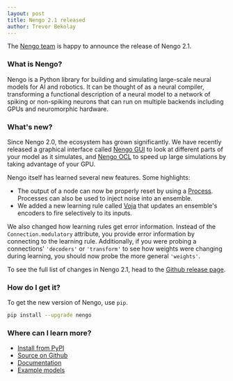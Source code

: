 ```yaml
---
layout: post
title: Nengo 2.1 released
author: Trevor Bekolay
---
```


The [Nengo team](https://github.com/nengo/nengo/blob/master/CONTRIBUTORS.rst)
is happy to announce the release of Nengo 2.1.

### What is Nengo?

Nengo is a Python library for building and simulating
large-scale neural models for AI and robotics.
It can be thought of as a neural compiler,
transforming a functional description of a neural model
to a network of spiking or non-spiking neurons
that can run on multiple backends
including GPUs and neuromorphic hardware.

### What's new?

Since Nengo 2.0, the ecosystem has grown significantly.
We have recently released a graphical interface called
[Nengo GUI](https://github.com/nengo/nengo_gui)
to look at different parts of your model as it simulates,
and [Nengo OCL](https://github.com/nengo/nengo_ocl)
to speed up large simulations
by taking advantage of your GPU.

Nengo itself has learned several new features. Some highlights:

- The output of a node can now be properly reset by using a
  [Process](http://pythonhosted.org/nengo/examples/processes.html).
  Processes can also be used to inject noise into an ensemble.
- We added a new learning rule called
  [Voja](http://pythonhosted.org/nengo/examples/learn_associations.html)
  that updates an ensemble's encoders to fire selectively to its inputs.

We also changed how learning rules get error information.
Instead of the `Connection.modulatory` attribute,
you provide error information by connecting to the learning rule.
Additionally, if you were probing a connections' `'decoders'` or `'transform'`
to see how weights were changing during learning,
you should now probe the more general `'weights'`.

To see the full list of changes in Nengo 2.1, head to the
[Github release page](https://github.com/nengo/nengo/releases/tag/v2.1.0).

### How do I get it?

To get the new version of Nengo, use `pip`.

```bash
pip install --upgrade nengo
```

### Where can I learn more?

- [Install from PyPI](https://pypi.python.org/pypi/nengo)
- [Source on Github](https://github.com/nengo/nengo)
- [Documentation](https://pythonhosted.org/nengo)
- [Example models](https://pythonhosted.org/nengo/examples.html)
